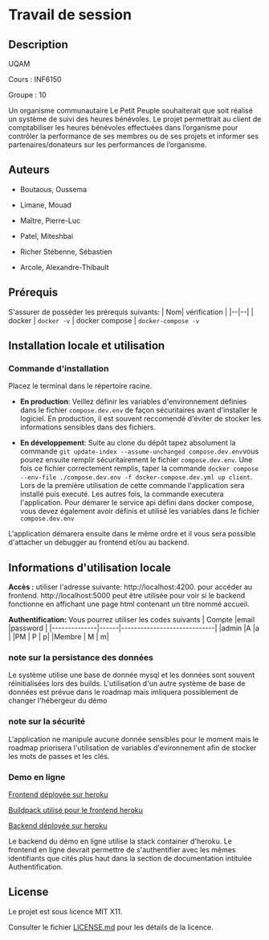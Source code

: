 # Travail de session

## Description

UQAM

Cours : INF6150

Groupe : 10

Un organisme communautaire Le Petit Peuple souhaiterait que soit réalisé un système de suivi des heures bénévoles. Le projet permettrait au client de comptabiliser les heures bénévoles effectuées dans l’organisme pour contrôler la performance de ses membres ou de ses projets et informer ses partenaires/donateurs sur les performances de l’organisme.

## Auteurs

- Boutaous, Oussema

- Limane, Mouad

- Maître, Pierre-Luc

- Patel, Miteshbai

- Richer Stébenne, Sébastien

- Arcole, Alexandre-Thibault

## Prérequis

S'assurer de posséder les prérequis suivants:
| Nom| vérification |
|--|--|
| docker | `docker -v`
| docker compose | `docker-compose -v`

## Installation locale et utilisation

### Commande d'installation

Placez le terminal dans le répertoire racine.

- **En production**: Veillez définir les variables d'environnement définies dans le fichier `compose.dev.env` de façon sécuritaires avant d'installer le logiciel. En production, il est souvent reccomendé d'éviter de stocker les informations sensibles dans des fichiers.

- **En développement**: Suite au clone du dépôt tapez absolument la commande `git update-index --assume-unchanged compose.dev.env`vous pourez ensuite remplir sécuritairement le fichier `compose.dev.env`. Une fois ce fichier correctement remplis, taper la commande `docker compose --env-file ./compose.dev.env -f docker-compose.dev.yml up client`. Lors de la première utilisation de cette commande l'application sera installé puis executé. Les autres fois, la commande executera l'application.
  Pour démarer le service api défini dans docker compose, vous devez également avoir définis et utilisé les variables dans le fichier `compose.dev.env`

L'application démarera ensuite dans le même ordre et il vous sera possible d'attacher un debugger au frontend et/ou au backend.

## Informations d'utilisation locale

**Accès :** utiliser l'adresse suivante: http://localhost:4200. pour accéder au frontend.
http://localhost:5000 peut être utilisée pour voir si le backend fonctionne en affichant une page html
contenant un titre nommé accueil.

**Authentification:** Vous pourrez utiliser les codes suivants
| Compte |email |password |
|--------------|------|-----------------------------|
|admin |A |a |
|PM | P | p|
|Membre | M | m|

### note sur la persistance des données

Le système utilise une base de donnée mysql et les données sont souvent réinitialisées lors des builds.
L'utilisation d'un autre système de base de données est prévue dans le roadmap mais imliquera possiblement de changer l'hébergeur du démo

### note sur la sécurité

L'application ne manipule aucune donnée sensibles pour le moment mais le roadmap priorisera l'utilisation de variables d'evironnement afin de stocker les mots de passes et les clés.

### Demo en ligne

[Frontend déployée sur heroku](https://pcube-frontend.herokuapp.com/)

[Buildpack utilisé pour le frontend heroku](https://github.com/ueisd/PCUBE-front-buildpack)

[Backend déployée sur heroku](https://pcube-backend.herokuapp.com/)

Le backend du démo en ligne utilise la stack container d'heroku.
Le frontend en ligne devrait permettre de s'authentifier avec les mêmes identifiants que cités plus haut dans la section de documentation intitulée Authentification.

## License

Le projet est sous licence MIT X11.

Consulter le fichier [LICENSE.md](LICENSE.md) pour les détails de la licence.
